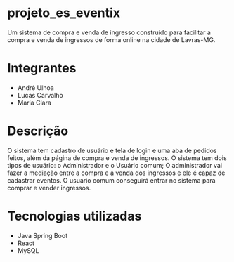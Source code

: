 # projeto_es_eventix
Um sistema de compra e venda de ingresso construído para facilitar a compra e venda de ingressos de forma online na cidade de Lavras-MG.

# Integrantes
- André Ulhoa
- Lucas Carvalho
- Maria Clara

# Descrição
O sistema tem cadastro de usuário e tela de login e uma aba de pedidos feitos, além da página de compra e venda de ingressos. O sistema tem dois tipos de usuário: o Administrador e o Usuário comum; O administrador vai fazer a mediação entre a compra e a venda dos ingressos e ele é capaz de cadastrar eventos. O usuário comum conseguirá entrar no sistema para comprar e vender ingressos.

# Tecnologias utilizadas
- Java Spring Boot
- React
- MySQL
